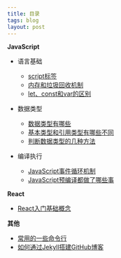 ```yaml
---
title: 目录
tags: blog
layout: post
---
```


**JavaScript**

- 语言基础
  - [script标签](https://moxiaodegu.github.io/2021/04/script/)
  - [内存和垃圾回收机制](https://moxiaodegu.github.io/2020/04/memory/)
  - [let、const和var的区别](https://moxiaodegu.github.io/2021/01/let-var/)
  
- 数据类型
  - [数据类型有哪些](https://moxiaodegu.github.io/2021/03/dataType/)
  - [基本类型和引用类型有哪些不同](https://moxiaodegu.github.io/2020/01/make-difference/)
  - [判断数据类型的几种方法](https://moxiaodegu.github.io/2020/01/data-type-judgment/)

- 编译执行
  - [JavaScript事件循环机制](https://moxiaodegu.github.io/2021/01/eventloop/)
  - [JavaScript预编译都做了哪些事](https://moxiaodegu.github.io/2021/01/precompile/)

<!-- - [new运算符到底做了什么](https://moxiaodegu.github.io/2020/12/new/) -->

**React**

- [React入门基础概念](https://moxiaodegu.github.io/2020/12/react-basics/)

<!-- **npm/yarn** -->

<!-- **git** -->

**其他**

- [常用的一些命令行](https://moxiaodegu.github.io/2020/03/tools-commoncmd/)
- [如何通过Jekyll搭建GitHub博客](https://moxiaodegu.github.io/2020/11/build-blog/)